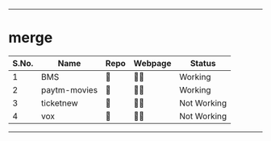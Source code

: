 ***
# merge
| S.No. | Name         | Repo | Webpage | Status      |
|-------|--------------|------|---------|-------------|
| 1     | BMS          | 🔗    | 🐱‍👤      | Working     |
| 2     | paytm-movies | 🔗    | 🐱‍👤      | Working     |
| 3     | ticketnew    | 🔗    | 🐱‍👤      | Not Working |
| 4     | vox          | 🔗    | 🐱‍👤      | Not Working |
***
